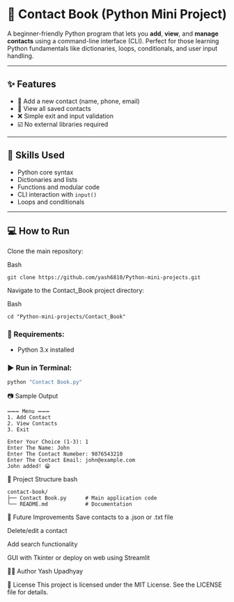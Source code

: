 # 📒 Contact Book (Python Mini Project)

A beginner-friendly Python program that lets you **add**, **view**, and **manage contacts** using a command-line interface (CLI). Perfect for those learning Python fundamentals like dictionaries, loops, conditionals, and user input handling.

---

## ✨ Features

- 📇 Add a new contact (name, phone, email)
- 📂 View all saved contacts
- ❌ Simple exit and input validation
- ☑️ No external libraries required

---

## 🧠 Skills Used

- Python core syntax
- Dictionaries and lists
- Functions and modular code
- CLI interaction with `input()`
- Loops and conditionals

---

## 💻 How to Run

Clone the main repository:

Bash
```
git clone https://github.com/yash6810/Python-mini-projects.git
```
Navigate to the Contact_Book project directory:

Bash
```
cd "Python-mini-projects/Contact_Book"
```

### 🐍 Requirements:
- Python 3.x installed

### ▶️ Run in Terminal:
```bash
python "Contact Book.py"
```

📷 Sample Output
```
➖➖➖ Menu ➖➖➖
1. Add Contact
2. View Contacts
3. Exit

Enter Your Choice (1-3): 1
Enter The Name: John
Enter The Contact Numeber: 9876543210
Enter The Contact Email: john@example.com
John added! 😁
```
📁 Project Structure
bash
```
contact-book/
├── Contact Book.py      # Main application code
└── README.md            # Documentation
```
🔄 Future Improvements
Save contacts to a .json or .txt file

Delete/edit a contact

Add search functionality

GUI with Tkinter or deploy on web using Streamlit

🧑‍💻 Author
Yash Upadhyay

📃 License
This project is licensed under the MIT License.
See the LICENSE file for details.
